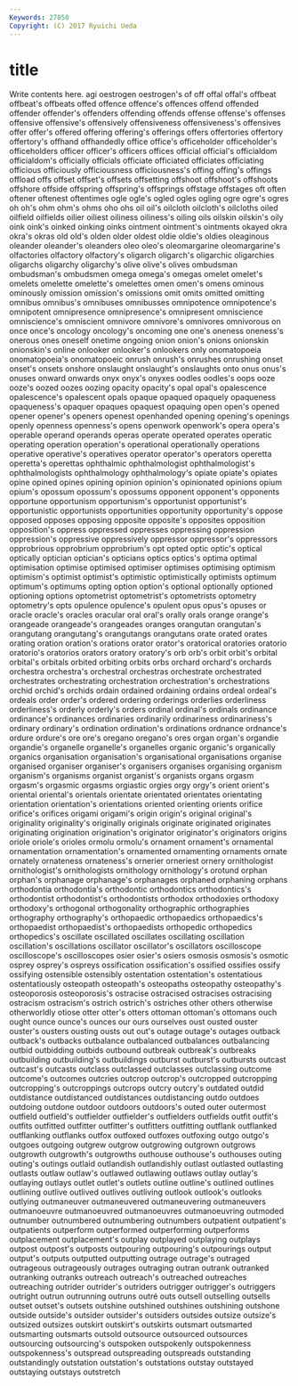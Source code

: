 ```yaml
---
Keywords: 27850 
Copyright: (C) 2017 Ryuichi Ueda
---
```


# title

Write contents here.
agi oestrogen oestrogen's of off
offal offal's offbeat offbeat's offbeats offed offence offence's offences offend
offended offender offender's offenders offending offends offense offense's offenses offensive
offensive's offensively offensiveness offensiveness's offensives offer offer's offered offering offering's
offerings offers offertories offertory offertory's offhand offhandedly office office's officeholder
officeholder's officeholders officer officer's officers offices official official's officialdom officialdom's
officially officials officiate officiated officiates officiating officious officiously officiousness officiousness's
offing offing's offings offload offs offset offset's offsets offsetting offshoot
offshoot's offshoots offshore offside offspring offspring's offsprings offstage offstages oft
often oftener oftenest oftentimes ogle ogle's ogled ogles ogling ogre
ogre's ogres oh oh's ohm ohm's ohms oho ohs oil
oil's oilcloth oilcloth's oilcloths oiled oilfield oilfields oilier oiliest oiliness
oiliness's oiling oils oilskin oilskin's oily oink oink's oinked oinking
oinks ointment ointment's ointments okayed okra okra's okras old old's
olden older oldest oldie oldie's oldies oleaginous oleander oleander's oleanders
oleo oleo's oleomargarine oleomargarine's olfactories olfactory olfactory's oligarch oligarch's oligarchic
oligarchies oligarchs oligarchy oligarchy's olive olive's olives ombudsman ombudsman's ombudsmen
omega omega's omegas omelet omelet's omelets omelette omelette's omelettes omen
omen's omens ominous ominously omission omission's omissions omit omits omitted
omitting omnibus omnibus's omnibuses omnibusses omnipotence omnipotence's omnipotent omnipresence omnipresence's
omnipresent omniscience omniscience's omniscient omnivore omnivore's omnivores omnivorous on once
once's oncology oncology's oncoming one one's oneness oneness's onerous ones
oneself onetime ongoing onion onion's onions onionskin onionskin's online onlooker
onlooker's onlookers only onomatopoeia onomatopoeia's onomatopoeic onrush onrush's onrushes onrushing
onset onset's onsets onshore onslaught onslaught's onslaughts onto onus onus's
onuses onward onwards onyx onyx's onyxes oodles oodles's oops ooze
ooze's oozed oozes oozing opacity opacity's opal opal's opalescence opalescence's
opalescent opals opaque opaqued opaquely opaqueness opaqueness's opaquer opaques opaquest
opaquing open open's opened opener opener's openers openest openhanded opening
opening's openings openly openness openness's opens openwork openwork's opera opera's
operable operand operands operas operate operated operates operatic operating operation
operation's operational operationally operations operative operative's operatives operator operator's operators
operetta operetta's operettas ophthalmic ophthalmologist ophthalmologist's ophthalmologists ophthalmology ophthalmology's opiate
opiate's opiates opine opined opines opining opinion opinion's opinionated opinions
opium opium's opossum opossum's opossums opponent opponent's opponents opportune opportunism
opportunism's opportunist opportunist's opportunistic opportunists opportunities opportunity opportunity's oppose opposed
opposes opposing opposite opposite's opposites opposition opposition's oppress oppressed oppresses
oppressing oppression oppression's oppressive oppressively oppressor oppressor's oppressors opprobrious opprobrium
opprobrium's opt opted optic optic's optical optically optician optician's opticians
optics optics's optima optimal optimisation optimise optimised optimiser optimises optimising
optimism optimism's optimist optimist's optimistic optimistically optimists optimum optimum's optimums
opting option option's optional optionally optioned optioning options optometrist optometrist's
optometrists optometry optometry's opts opulence opulence's opulent opus opus's opuses
or oracle oracle's oracles oracular oral oral's orally orals orange
orange's orangeade orangeade's orangeades oranges orangutan orangutan's orangutang orangutang's orangutangs
orangutans orate orated orates orating oration oration's orations orator orator's
oratorical oratories oratorio oratorio's oratorios orators oratory oratory's orb orb's
orbit orbit's orbital orbital's orbitals orbited orbiting orbits orbs orchard
orchard's orchards orchestra orchestra's orchestral orchestras orchestrate orchestrated orchestrates orchestrating
orchestration orchestration's orchestrations orchid orchid's orchids ordain ordained ordaining ordains
ordeal ordeal's ordeals order order's ordered ordering orderings orderlies orderliness
orderliness's orderly orderly's orders ordinal ordinal's ordinals ordinance ordinance's ordinances
ordinaries ordinarily ordinariness ordinariness's ordinary ordinary's ordination ordination's ordinations ordnance
ordnance's ordure ordure's ore ore's oregano oregano's ores organ organ's
organdie organdie's organelle organelle's organelles organic organic's organically organics organisation
organisation's organisational organisations organise organised organiser organiser's organisers organises organising
organism organism's organisms organist organist's organists organs orgasm orgasm's orgasmic
orgasms orgiastic orgies orgy orgy's orient orient's oriental oriental's orientals
orientate orientated orientates orientating orientation orientation's orientations oriented orienting orients
orifice orifice's orifices origami origami's origin origin's original original's originality
originality's originally originals originate originated originates originating origination origination's originator
originator's originators origins oriole oriole's orioles ormolu ormolu's ornament ornament's
ornamental ornamentation ornamentation's ornamented ornamenting ornaments ornate ornately ornateness ornateness's
ornerier orneriest ornery ornithologist ornithologist's ornithologists ornithology ornithology's orotund orphan
orphan's orphanage orphanage's orphanages orphaned orphaning orphans orthodontia orthodontia's orthodontic
orthodontics orthodontics's orthodontist orthodontist's orthodontists orthodox orthodoxies orthodoxy orthodoxy's orthogonal
orthogonality orthographic orthographies orthography orthography's orthopaedic orthopaedics orthopaedics's orthopaedist orthopaedist's
orthopaedists orthopedic orthopedics orthopedics's oscillate oscillated oscillates oscillating oscillation oscillation's
oscillations oscillator oscillator's oscillators oscilloscope oscilloscope's oscilloscopes osier osier's osiers
osmosis osmosis's osmotic osprey osprey's ospreys ossification ossification's ossified ossifies
ossify ossifying ostensible ostensibly ostentation ostentation's ostentatious ostentatiously osteopath osteopath's
osteopaths osteopathy osteopathy's osteoporosis osteoporosis's ostracise ostracised ostracises ostracising ostracism
ostracism's ostrich ostrich's ostriches other others otherwise otherworldly otiose otter
otter's otters ottoman ottoman's ottomans ouch ought ounce ounce's ounces
our ours ourselves oust ousted ouster ouster's ousters ousting ousts
out out's outage outage's outages outback outback's outbacks outbalance outbalanced
outbalances outbalancing outbid outbidding outbids outbound outbreak outbreak's outbreaks outbuilding
outbuilding's outbuildings outburst outburst's outbursts outcast outcast's outcasts outclass outclassed
outclasses outclassing outcome outcome's outcomes outcries outcrop outcrop's outcropped outcropping
outcropping's outcroppings outcrops outcry outcry's outdated outdid outdistance outdistanced outdistances
outdistancing outdo outdoes outdoing outdone outdoor outdoors outdoors's outed outer
outermost outfield outfield's outfielder outfielder's outfielders outfields outfit outfit's outfits
outfitted outfitter outfitter's outfitters outfitting outflank outflanked outflanking outflanks outfox
outfoxed outfoxes outfoxing outgo outgo's outgoes outgoing outgrew outgrow outgrowing
outgrown outgrows outgrowth outgrowth's outgrowths outhouse outhouse's outhouses outing outing's
outings outlaid outlandish outlandishly outlast outlasted outlasting outlasts outlaw outlaw's
outlawed outlawing outlaws outlay outlay's outlaying outlays outlet outlet's outlets
outline outline's outlined outlines outlining outlive outlived outlives outliving outlook
outlook's outlooks outlying outmaneuver outmaneuvered outmaneuvering outmaneuvers outmanoeuvre outmanoeuvred outmanoeuvres
outmanoeuvring outmoded outnumber outnumbered outnumbering outnumbers outpatient outpatient's outpatients outperform
outperformed outperforming outperforms outplacement outplacement's outplay outplayed outplaying outplays outpost
outpost's outposts outpouring outpouring's outpourings output output's outputs outputted outputting
outrage outrage's outraged outrageous outrageously outrages outraging outran outrank outranked
outranking outranks outreach outreach's outreached outreaches outreaching outrider outrider's outriders
outrigger outrigger's outriggers outright outrun outrunning outruns outré outs outsell
outselling outsells outset outset's outsets outshine outshined outshines outshining outshone
outside outside's outsider outsider's outsiders outsides outsize outsize's outsized outsizes
outskirt outskirt's outskirts outsmart outsmarted outsmarting outsmarts outsold outsource outsourced
outsources outsourcing outsourcing's outspoken outspokenly outspokenness outspokenness's outspread outspreading outspreads
outstanding outstandingly outstation outstation's outstations outstay outstayed outstaying outstays outstretch
